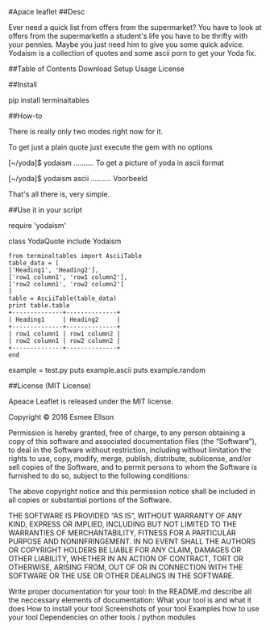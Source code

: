 #Apace leaflet
##Desc

Ever need a quick list from offers from the supermarket? You have to look at offers from the supermarketIn a student's life you have to be thrifty with your pennies. Maybe you just need him to give you some quick advice. Yodaism is a collection of quotes and some ascii porn to get your Yoda fix.


##Table of Contents
Download</enr>
Setup
Usage
License

##Install

pip install terminaltables

##How-to

There is really only two modes right now for it.

To get just a plain quote just execute the gem with no options

[~/yoda]$ yodaism
..........
To get a picture of yoda in ascii format

[~/yoda]$ yodaism ascii
..........
Voorbeeld

That's all there is, very simple.

##Use it in your script

require 'yodaism'

class YodaQuote
    include Yodaism

	from terminaltables import AsciiTable
	table_data = [
    ['Heading1', 'Heading2'],
    ['row1 column1', 'row1 column2'],
    ['row2 column1', 'row2 column2']
	]
	table = AsciiTable(table_data)
	print table.table
	+--------------+--------------+
	| Heading1     | Heading2     |
	+--------------+--------------+
	| row1 column1 | row1 column2 |
	| row2 column1 | row2 column2 |
	+--------------+--------------+
	end

example = test.py
puts example.ascii
puts example.random

##License (MIT License)

Apeace Leaflet is released under the MIT license.

Copyright © 2016 Esmee Ellson 

Permission is hereby granted, free of charge, to any person obtaining a copy of this software and associated documentation files (the “Software”), to deal in the Software without restriction, including without limitation the rights to use, copy, modify, merge, publish, distribute, sublicense, and/or sell copies of the Software, and to permit persons to whom the Software is furnished to do so, subject to the following conditions:

The above copyright notice and this permission notice shall be included in all copies or substantial portions of the Software.

THE SOFTWARE IS PROVIDED “AS IS”, WITHOUT WARRANTY OF ANY KIND, EXPRESS OR IMPLIED, INCLUDING BUT NOT LIMITED TO THE WARRANTIES OF MERCHANTABILITY, FITNESS FOR A PARTICULAR PURPOSE AND NONINFRINGEMENT. IN NO EVENT SHALL THE AUTHORS OR COPYRIGHT HOLDERS BE LIABLE FOR ANY CLAIM, DAMAGES OR OTHER LIABILITY, WHETHER IN AN ACTION OF CONTRACT, TORT OR OTHERWISE, ARISING FROM, OUT OF OR IN CONNECTION WITH THE SOFTWARE OR THE USE OR OTHER DEALINGS IN THE SOFTWARE.


Write proper documentation for your tool:
In the README.md describe all the neccessary elements of documentation:
What your tool is and what it does
How to install your tool
Screenshots of your tool
Examples how to use your tool
Dependencies on other tools / python modules


